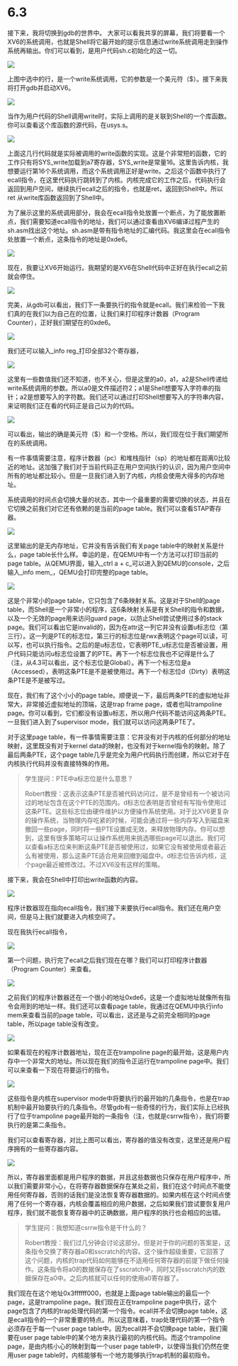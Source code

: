 # 6.3

接下来，我将切换到gdb的世界中。 大家可以看我共享的屏幕，我们将要看一个XV6的系统调用，也就是Shell将它最开始的提示信息通过write系统调用走到操作系统再输出。你们可以看到，是用户代码sh.c初始化的这一切。

![](../.gitbook/assets/image%20%28211%29.png)

上图中选中的行，是一个write系统调用，它的参数是一个美元符（$）。接下来我将打开gdb并启动XV6。

![](../.gitbook/assets/image%20%28225%29.png)

当作为用户代码的Shell调用write时，实际上调用的是关联到Shell的一个库函数。你可以查看这个库函数的源代码，在usys.s。

![](../.gitbook/assets/image%20%28223%29.png)

上面这几行代码就是实际被调用的write函数的实现。这是个非常短的函数，它的工作只有将SYS\_write加载到a7寄存器，SYS\_write是常量16。这里告诉内核，我想要运行第16个系统调用，而这个系统调用正好是write。之后这个函数中执行了ecall指令，在这里代码执行跳转到了内核。内核完成它的工作之后，代码执行会返回到用户空间，继续执行ecall之后的指令，也就是ret，返回到Shell中。所以ret 从write库函数返回到了Shell中。

为了展示这里的系统调用部分，我会在ecall指令处放置一个断点，为了能放置断点，我们需要知道ecall指令的地址，我们可以通过查看由XV6编译过程产生的sh.asm找出这个地址。sh.asm是带有指令地址的汇编代码。我这里会在ecall指令处放置一个断点，这条指令的地址是0xde6。

![](../.gitbook/assets/image%20%28216%29.png)

现在，我要让XV6开始运行。我期望的是XV6在Shell代码中正好在执行ecall之前就会停住。

![](../.gitbook/assets/image%20%28222%29.png)

完美，从gdb可以看出，我们下一条要执行的指令就是ecall。我们来检验一下我们真的在我们以为自己在的位置，让我们来打印程序计数器（Program Counter），正好我们期望在的0xde6。

![](../.gitbook/assets/image%20%28213%29.png)

我们还可以输入_info reg_打印全部32个寄存器，

![](../.gitbook/assets/image%20%28219%29.png)

这里有一些数值我们还不知道，也不关心，但是这里的a0，a1，a2是Shell传递给write系统调用的参数。所以a0是文件描述符2；a1是Shell想要写入字符串的指针；a2是想要写入的字符数。我们还可以通过打印Shell想要写入的字符串内容，来证明我们正在看的代码正是自己以为的代码。

![](../.gitbook/assets/image%20%28224%29.png)

可以看出，输出的确是美元符（$）和一个空格。所以，我们现在位于我们期望所在的系统调用。

有一件事情需要注意，程序计数器（pc）和堆栈指针（sp）的地址都在距离0比较近的地址。这加强了我们对于当前代码正在用户空间执行的认识，因为用户空间中所有的地址都比较小。但是一旦我们进入到了内核，内核会使用大得多的内存地址。

系统调用的时间点会切换大量的状态，其中一个最重要的需要切换的状态，并且在它切换之前我们对它还有依赖的是当前的page table。我们可以查看STAP寄存器。

![](../.gitbook/assets/image%20%28212%29.png)

这里输出的是无内存地址，它并没有告诉我们有关page table中的映射关系是什么，page table长什么样。幸运的是，在QEMU中有一个方法可以打印当前的page table。从QEMU界面，输入_ctrl a + c_可以进入到QEMU的console，之后输入_info mem_，QEMU会打印完整的page table。

![](../.gitbook/assets/image%20%28210%29.png)

这是个非常小的page table，它只包含了6条映射关系。这是对于Shell的page table，而Shell是一个非常小的程序，这6条映射关系是有关Shell的指令和数据，以及一个无效的page用来访问guard page，以防止Shell尝试使用过多的stack page。我们可以看出它是invalid的，因为在attr这一列它并没有设置u标志位（第三行）。这一列是PTE的标志位，第三行的标志位是rwx表明这个page可以读，可以写，也可以执行指令。之后的是u标志位，它表明PTE\_u标志位是否被设置，用户代码只能访问u标志位设置了的PTE。再下一个标志位我也不记得是什么了（注，从4.3可以看出，这个标志位是Global）。再下一个标志位是a（Accessed），表明这条PTE是不是被使用过。再下一个标志位d（Dirty）表明这条PTE是不是被写过。

现在，我们有了这个小小的page table。顺便说一下，最后两条PTE的虚拟地址非常大，非常接近虚拟地址的顶端，这是trap frame page，或者也叫trampoline page。你可以看到，它们都没有设置u标志，所以用户代码不能访问这两条PTE。一旦我们进入到了supervisor mode，我们就可以访问这两条PTE了。

对于这里page table，有一件事情需要注意：它并没有对于内核的任何部分的地址映射，这里既没有对于kernel data的映射，也没有对于kernel指令的映射。除了最后两条PTE，这个page table几乎是完全为用户代码执行而创建，所以它对于在内核执行代码并没有直接特殊的作用。

> 学生提问：PTE中a标志位是什么意思？
>
> Robert教授：这表示这条PTE是否被代码访问过，是不是曾经有一个被访问过的地址包含在这个PTE的范围内。d标志位表明是否曾经有写指令使用过这条PTE。这些标志位由硬件维护以方便操作系统使用。对于比XV6更复杂的操作系统，当物理内存吃紧的时候，可能会通过将一些内存写入到磁盘来撤回一些page，同时将一些PTE设置成无效，来释放物理内存。你可以想到，这里有很多策略可以让操作系统用来挑选哪些page可以退出。我们可以查看a标志位来判断这条PTE是否被使用过，如果它没有被使用或者最近么有被使用，那么这条PTE适合用来回撤到磁盘中。d标志位告诉内核，这个page最近被修改过。不过XV6没有这样的策略。

接下来，我会在Shell中打印出write函数的内容。

![](../.gitbook/assets/image%20%28215%29.png)

程序计数器现在指向ecall指令，我们接下来要执行ecall指令。我们还在用户空间，但是马上我们就要进入内核空间了。

现在我执行ecall指令，

![](../.gitbook/assets/image%20%28202%29.png)

第一个问题，执行完了ecall之后我们现在在哪？我们可以打印程序计数器（Program Counter）来查看。

![](../.gitbook/assets/image%20%28218%29.png)

之前我们的程序计数器还在一个很小的地址0xde6，这是一个虚拟地址就像所有指令会用到的地址一样。我们还可以查看page table，我通过在QEMU中执行info mem来查看当前的page table，可以看出，这还是与之前完全相同的page table，所以page table没有改变。

![](../.gitbook/assets/image%20%28221%29.png)

如果看现在的程序计数器地址，现在正在trampoline page的最开始，这是用户内存中一个非常大的地址。所以现在我们的指令正运行在trampoline page中。我们可以来查看一下现在将要运行的指令。

![](../.gitbook/assets/image%20%28220%29.png)

这些指令是内核在supervisor mode中将要执行的最开始的几条指令，也是在trap机制中最开始要执行的几条指令。尽管gdb有一些奇怪的行为，我们实际上已经执行了位于trampoline page最开始的一条指令（注，也就是csrrw指令），我们将要执行的是第二条指令。

我们可以查看寄存器，对比上图可以看出，寄存器的值没有改变，这里还是用户程序拥有的一些寄存器内容。

![](../.gitbook/assets/image%20%28217%29.png)

所以，寄存器里面都是用户程序的数据，并且这些数据也只保存在用户程序中，所以我们需要非常小心，在将寄存器数据保存在某处之前，我们在这个时间点不能使用任何寄存器，否则的话我们是没法恢复寄存器数据的。如果内核在这个时间点使用了任何一个寄存器，内核会覆盖相应的用户数据，之后如果我们尝试要恢复用户程序，我们就不能恢复寄存器中的正确数据，用户程序的执行也会相应的出错。

> 学生提问：我想知道csrrw指令是干什么的？
>
> Robert教授：我们过几分钟会讨论这部分。但是对于你的问题的答案是，这条指令交换了寄存器a0和sscratch的内容。这个操作超级重要，它回答了这个问题，内核的trap代码如何能够在不适用任何寄存器的前提下做任何操作。这条指令将a0的数据保存在了sscratch中，同时又将sscratch内的数据保存在a0中。之后内核就可以任何的使用a0寄存器了。

我们现在在这个地址0x3ffffff000，也就是上面page table输出的最后一个page，这是trampoline page。我们现在正在trampoline page中执行，这个page包含了内核的trap处理代码的第一个指令。ecall并不会切换page table，这是ecall指令的一个非常重要的特点。所以这意味着，trap处理代码的第一个指令必须存在于每一个user page table中。因为ecall并不会切换page table，我们需要在user page table中的某个地方来执行最初的内核代码。而这个trampoline page，是由内核小心的映射到每一个user page table中，以使得当我们仍然在使用user page table时，内核能够有一个地方能够执行trap机制的最初指令。

